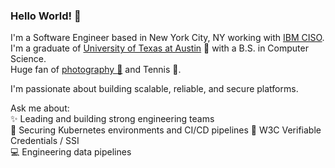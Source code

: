 ### Hello World! 👋
I'm a Software Engineer based in New York City, NY working with [IBM CISO](https://www.ibm.com/support/pages/ibm-enterprise-it-security).  
I'm a graduate of [University of Texas at Austin](https://www.utexas.edu/) 🤘 with a B.S. in Computer Science.  
Huge fan of [photography 📸](https://www.instagram.com/p/CwC9vk8LTql/) and Tennis 🎾.

I'm passionate about building scalable, reliable, and secure platforms.

Ask me about:  
✨ Leading and building strong engineering teams  
🚀 Securing Kubernetes environments and CI/CD pipelines
🧪 W3C Verifiable Credentials  / SSI  
💻 Engineering data pipelines  

<!--
**marek5050/marek5050** is a ✨ _special_ ✨ repository because its `README.md` (this file) appears on your GitHub profile.

Here are some ideas to get you started:

- 🔭 I’m currently working on ...
- 🌱 I’m currently learning ...
- 👯 I’m looking to collaborate on ...
- 🤔 I’m looking for help with ...
- 💬 Ask me about ...
- 📫 How to reach me: ...
- 😄 Pronouns: ...
- ⚡ Fun fact: ...
-->
